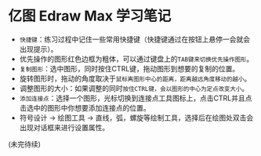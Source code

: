# 亿图 Edraw Max 学习笔记

- `快捷键`：练习过程中记住一些常用快捷键（快捷键通过在按钮上悬停一会就会出现提示）。
- 优先操作的图形红色边框为粗体，可以通过键盘上的`TAB键来切换优先操作图形`。
- `复制图形`：选中图形，同时按住CTRL键，拖动图形到想要的复制的位置。
- 旋转图形时，拖动的角度取决于`鼠标离图形中心的距离，距离越远角度移动的越小`。
- 调整图形的大小：如果调整的同时`按住CTRL键，会以图形的中心为定点改变大小`。
- `添加连接点`：选择一个图形，光标切换到连接点工具图标上，点击CTRL并且点击选中的图形中你想要添加连接点的位置。
- 符号设计 -> 绘图工具 -> 直线，弧，螺旋等绘制工具，选择后在绘图处双击会出现对话框来进行设置属性。

(未完待续)